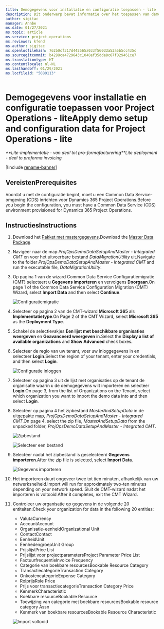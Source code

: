 ```yaml
---
title: Demogegevens voor installatie en configuratie toepassen - lite
description: Dit onderwerp bevat informatie over het toepassen van demo- en configuratiegegevens voor Project Operations.
author: sigitac
manager: Annbe
ms.date: 01/27/2021
ms.topic: article
ms.service: project-operations
ms.reviewer: kfend
ms.author: sigitac
ms.openlocfilehash: 762b0cf317d442565a033f56033a53a5b5cc435c
ms.sourcegitcommit: b4298ca4729643c1040ef35dde8c67f829461ce7
ms.translationtype: HT
ms.contentlocale: nl-NL
ms.lasthandoff: 01/29/2021
ms.locfileid: "5089113"
---
```

# <a name="apply-demo-setup-and-configuration-data-for-project-operations---lite"></a><span data-ttu-id="ab8ce-103">Demogegevens voor installatie en configuratie toepassen voor Project Operations - lite</span><span class="sxs-lookup"><span data-stu-id="ab8ce-103">Apply demo setup and configuration data for Project Operations - lite</span></span> 

<span data-ttu-id="ab8ce-104">_\*\*Lite-implementatie - van deal tot pro-formafacturering_</span><span class="sxs-lookup"><span data-stu-id="ab8ce-104">_\*\*Lite deployment - deal to proforma invoicing_</span></span>

[!include [rename-banner](~/includes/cc-data-platform-banner.md)]

## <a name="prerequisites"></a><span data-ttu-id="ab8ce-105">Vereisten</span><span class="sxs-lookup"><span data-stu-id="ab8ce-105">Prerequisites</span></span>

<span data-ttu-id="ab8ce-106">Voordat u met de configuratie begint, moet u een Common Data Service-omgeving (CDS) inrichten voor Dynamics 365 Project Operations.</span><span class="sxs-lookup"><span data-stu-id="ab8ce-106">Before you begin the configuration, you must have a Common Data Service (CDS) environment provisioned for Dynamics 365 Project Operations.</span></span>


## <a name="instructions"></a><span data-ttu-id="ab8ce-107">Instructies</span><span class="sxs-lookup"><span data-stu-id="ab8ce-107">Instructions</span></span>

1. <span data-ttu-id="ab8ce-108">Download het [Pakket met mastergegevens](https://download.microsoft.com/download/3/4/1/341bf279-a64f-4baa-af31-ce624859b518/ProjOpsSampleSetupData%20-%20CE%20only%20CMT.zip).</span><span class="sxs-lookup"><span data-stu-id="ab8ce-108">Download the [Master Data Package](https://download.microsoft.com/download/3/4/1/341bf279-a64f-4baa-af31-ce624859b518/ProjOpsSampleSetupData%20-%20CE%20only%20CMT.zip).</span></span> 
2. <span data-ttu-id="ab8ce-109">Navigeer naar de map *ProjOpsDemoDataSetupAndMaster - Integrated CMT* en voer het uitvoerbare bestand *DataMigrationUtility* uit.</span><span class="sxs-lookup"><span data-stu-id="ab8ce-109">Navigate to the folder *ProjOpsDemoDataSetupAndMaster - Integrated CMT* and run the executable file, *DataMigrationUtility*.</span></span>
3. <span data-ttu-id="ab8ce-110">Op pagina 1 van de wizard Common Data Service Configuratiemigratie (CMT) selecteert u **Gegevens importeren** en vervolgens **Doorgaan**.</span><span class="sxs-lookup"><span data-stu-id="ab8ce-110">On page 1 of the Common Data Service Configuration Migration (CMT) Wizard, select **Import Data** and then select **Continue**.</span></span>

    ![Configuratiemigratie](./media/1ConfigurationMigration.png)

4. <span data-ttu-id="ab8ce-112">Selecteer op pagina 2 van de CMT-wizard **Microsoft 365** als **Implementatietype**.</span><span class="sxs-lookup"><span data-stu-id="ab8ce-112">On Page 2 of the CMT Wizard, select **Microsoft 365** as the **Deployment Type**.</span></span>
5. <span data-ttu-id="ab8ce-113">Schakel de selectievakjes **Een lijst met beschikbare organisaties weergeven** en **Geavanceerd weergeven** in.</span><span class="sxs-lookup"><span data-stu-id="ab8ce-113">Select the **Display a list of available organizations** and **Show Advanced** check boxes.</span></span>
6. <span data-ttu-id="ab8ce-114">Selecteer de regio van uw tenant, voer uw inloggegevens in en selecteer **Login**.</span><span class="sxs-lookup"><span data-stu-id="ab8ce-114">Select the region of your tenant, enter your credentials, and then select **Login**.</span></span>

   ![Configuratie inloggen](./media/2ConfigurationSignin.png)

7. <span data-ttu-id="ab8ce-116">Selecteer op pagina 3 uit de lijst met organisaties op de tenant de organisatie waarin u de demogegevens wilt importeren en selecteer **Login**.</span><span class="sxs-lookup"><span data-stu-id="ab8ce-116">On page 3, from the list of Organizations on the Tenant, select which organization you want to import the demo data into and then select **Login**.</span></span>
8. <span data-ttu-id="ab8ce-117">Selecteer op pagina 4 het zipbestand *MasterAndSetupData* in de uitgepakte map, *ProjOpsDemoDataSetupAndMaster - Integrated CMT*.</span><span class="sxs-lookup"><span data-stu-id="ab8ce-117">On page 4, select the zip file, *MasterAndSetupData* from the unpacked folder, *ProjOpsDemoDataSetupAndMaster - Integrated CMT*.</span></span>

   ![Zipbestand](./media/3ZipFile.png)

   ![Selecteer een bestand](./media/4SelectAFile.png)

9. <span data-ttu-id="ab8ce-120">Selecteer nadat het zipbestand is geselecteerd **Gegevens importeren**.</span><span class="sxs-lookup"><span data-stu-id="ab8ce-120">After the zip file is selected, select **Import Data**.</span></span>

   ![Gegevens importeren](./media/5ImportData.png)

10. <span data-ttu-id="ab8ce-122">Het importeren duurt ongeveer twee tot tien minuten, afhankelijk van uw netwerksnelheid.</span><span class="sxs-lookup"><span data-stu-id="ab8ce-122">Import will run for approximately two-ten minutes depending on your network speed.</span></span> <span data-ttu-id="ab8ce-123">Sluit de CMT-wizard nadat het importeren is voltooid.</span><span class="sxs-lookup"><span data-stu-id="ab8ce-123">After it completes, exit the CMT Wizard.</span></span> 
11. <span data-ttu-id="ab8ce-124">Controleer uw organisatie op gegevens in de volgende 20 entiteiten:</span><span class="sxs-lookup"><span data-stu-id="ab8ce-124">Check your organization for data in the following 20 entities:</span></span>

    -   <span data-ttu-id="ab8ce-125">Valuta</span><span class="sxs-lookup"><span data-stu-id="ab8ce-125">Currency</span></span>
    -   <span data-ttu-id="ab8ce-126">Account</span><span class="sxs-lookup"><span data-stu-id="ab8ce-126">Account</span></span>
    -   <span data-ttu-id="ab8ce-127">Organisatie-eenheid</span><span class="sxs-lookup"><span data-stu-id="ab8ce-127">Organizational Unit</span></span>
    -   <span data-ttu-id="ab8ce-128">Contact</span><span class="sxs-lookup"><span data-stu-id="ab8ce-128">Contact</span></span>
    -   <span data-ttu-id="ab8ce-129">Eenheid</span><span class="sxs-lookup"><span data-stu-id="ab8ce-129">Unit</span></span>
    -   <span data-ttu-id="ab8ce-130">Eenhedengroep</span><span class="sxs-lookup"><span data-stu-id="ab8ce-130">Unit Group</span></span>
    -   <span data-ttu-id="ab8ce-131">Prijslijst</span><span class="sxs-lookup"><span data-stu-id="ab8ce-131">Price List</span></span>
    -   <span data-ttu-id="ab8ce-132">Prijslijst voor projectparameters</span><span class="sxs-lookup"><span data-stu-id="ab8ce-132">Project Parameter Price List</span></span> 
    -   <span data-ttu-id="ab8ce-133">Factuurfrequentie</span><span class="sxs-lookup"><span data-stu-id="ab8ce-133">Invoice Frequency</span></span>
    -   <span data-ttu-id="ab8ce-134">Categorie van boekbare resources</span><span class="sxs-lookup"><span data-stu-id="ab8ce-134">Bookable Resource Category</span></span>
    -   <span data-ttu-id="ab8ce-135">Transactiecategorie</span><span class="sxs-lookup"><span data-stu-id="ab8ce-135">Transaction Category</span></span>
    -   <span data-ttu-id="ab8ce-136">Onkostencategorie</span><span class="sxs-lookup"><span data-stu-id="ab8ce-136">Expense Category</span></span>
    -   <span data-ttu-id="ab8ce-137">Rolprijs</span><span class="sxs-lookup"><span data-stu-id="ab8ce-137">Role Price</span></span>
    -   <span data-ttu-id="ab8ce-138">Prijs voor transactiecategorie</span><span class="sxs-lookup"><span data-stu-id="ab8ce-138">Transaction Category Price</span></span>
    -   <span data-ttu-id="ab8ce-139">Kenmerk</span><span class="sxs-lookup"><span data-stu-id="ab8ce-139">Characteristic</span></span>
    -   <span data-ttu-id="ab8ce-140">Boekbare resource</span><span class="sxs-lookup"><span data-stu-id="ab8ce-140">Bookable Resource</span></span>
    -   <span data-ttu-id="ab8ce-141">Toewijzing van categorie met boekbare resources</span><span class="sxs-lookup"><span data-stu-id="ab8ce-141">Bookable resource category Assn</span></span>
    -   <span data-ttu-id="ab8ce-142">Kenmerk van boekbare resources</span><span class="sxs-lookup"><span data-stu-id="ab8ce-142">Bookable Resource Characteristic</span></span>

    ![Import voltooid](./media/6CompleteImport.png)
